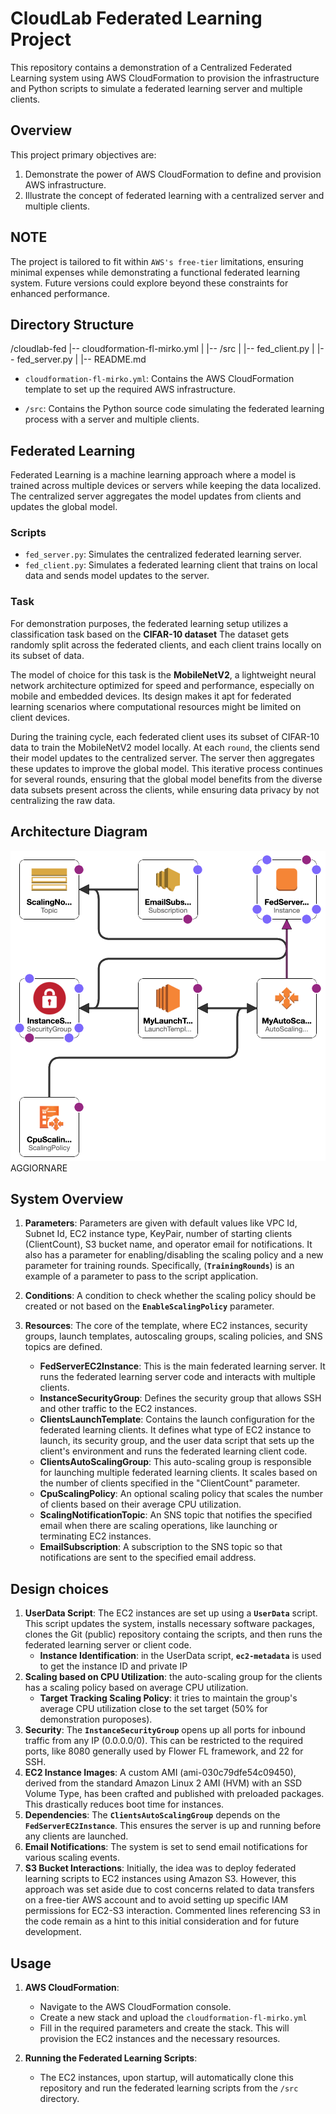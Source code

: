 # CloudLab Federated Learning Project

This repository contains a demonstration of a Centralized Federated Learning system using AWS CloudFormation to provision the infrastructure and Python scripts to simulate a federated learning server and multiple clients.

## Overview

This project primary objectives are:

1. Demonstrate the power of AWS CloudFormation to define and provision AWS infrastructure.
2. Illustrate the concept of federated learning with a centralized server and multiple clients.

## NOTE

The project is tailored to fit within `AWS's free-tier` limitations, ensuring minimal expenses while demonstrating a functional federated learning system. Future versions could explore beyond these constraints for enhanced performance.

## Directory Structure

/cloudlab-fed
|-- cloudformation-fl-mirko.yml
|
|-- /src
|   |-- fed_client.py
|   |-- fed_server.py
|
|-- README.md

- `cloudformation-fl-mirko.yml`: Contains the AWS CloudFormation template to set up the required AWS infrastructure.
  
- `/src`: Contains the Python source code simulating the federated learning process with a server and multiple clients.

## Federated Learning

Federated Learning is a machine learning approach where a model is trained across multiple devices or servers while keeping the data localized. The centralized server aggregates the model updates from clients and updates the global model.

### Scripts

- `fed_server.py`: Simulates the centralized federated learning server.
- `fed_client.py`: Simulates a federated learning client that trains on local data and sends model updates to the server.

### Task

For demonstration purposes, the federated learning setup utilizes a classification task based on the **CIFAR-10 dataset** The dataset gets randomly split across the federated clients, and each client trains locally on its subset of data.

The model of choice for this task is the **MobileNetV2**, a lightweight neural network architecture optimized for speed and performance, especially on mobile and embedded devices. Its design makes it apt for federated learning scenarios where computational resources might be limited on client devices.

During the training cycle, each federated client uses its subset of CIFAR-10 data to train the MobileNetV2 model locally. At each `round`, the clients send their model updates to the centralized server. The server then aggregates these updates to improve the global model. This iterative process continues for several rounds, ensuring that the global model benefits from the diverse data subsets present across the clients, while ensuring data privacy by not centralizing the raw data.


## Architecture Diagram

![AWS Architecture Diagram](./template-aws-designer.png) AGGIORNARE


## System Overview

1. **Parameters**: Parameters are given with default values like VPC Id, Subnet Id, EC2 instance type, KeyPair, number of starting clients (ClientCount), S3 bucket name, and operator email for notifications. It also has a parameter for enabling/disabling the scaling policy and a new parameter for training rounds. Specifically, (**`TrainingRounds`**) is an example of a parameter to pass to the script application.

2. **Conditions**: A condition to check whether the scaling policy should be created or not based on the **`EnableScalingPolicy`** parameter.
3. **Resources**: The core of the template, where EC2 instances, security groups, launch templates, autoscaling groups, scaling policies, and SNS topics are defined.
    - **FedServerEC2Instance**: This is the main federated learning server. It runs the federated learning server code and interacts with multiple clients.
    - **InstanceSecurityGroup**: Defines the security group that allows SSH and other traffic to the EC2 instances.
    - **ClientsLaunchTemplate**: Contains the launch configuration for the federated learning clients. It defines what type of EC2 instance to launch, its security group, and the user data script that sets up the client's environment and runs the federated learning client code.
    - **ClientsAutoScalingGroup**: This auto-scaling group is responsible for launching multiple federated learning clients. It scales based on the number of clients specified in the "ClientCount" parameter.
    - **CpuScalingPolicy**: An optional scaling policy that scales the number of clients based on their average CPU utilization.
    - **ScalingNotificationTopic**: An SNS topic that notifies the specified email when there are scaling operations, like launching or terminating EC2 instances.
    - **EmailSubscription**: A subscription to the SNS topic so that notifications are sent to the specified email address.

## Design choices

1. **UserData Script**: The EC2 instances are set up using a **`UserData`** script. This script updates the system, installs necessary software packages, clones the Git (public) repository containg the scripts, and then runs the federated learning server or client code.
    - **Instance Identification**: in the UserData script, **`ec2-metadata`** is used to get the instance ID and private IP
2. **Scaling based on CPU Utilization**: the auto-scaling group for the clients has a scaling policy based on average CPU utilization. 
    - **Target Tracking Scaling Policy**: it tries to maintain the group's average CPU utilization close to the set target (50% for demonstration puroposes).
3. **Security**: The **`InstanceSecurityGroup`** opens up all ports for inbound traffic from any IP (0.0.0.0/0). This can be restricted to the required ports, like 8080 generally used by Flower FL framework, and 22 for SSH.
4. **EC2 Instance Images**: A custom AMI (ami-030c79dfe54c09450), derived from the standard Amazon Linux 2 AMI (HVM) with an SSD Volume Type, has been crafted and published with preloaded packages. This drastically reduces boot time for instances.
5. **Dependencies**: The **`ClientsAutoScalingGroup`** depends on the **`FedServerEC2Instance`**. This ensures the server is up and running before any clients are launched.
6. **Email Notifications**: The system is set to send email notifications for various scaling events.
7. **S3 Bucket Interactions**: Initially, the idea was to deploy federated learning scripts to EC2 instances using Amazon S3. However, this approach was set aside due to cost concerns related to data transfers on a free-tier AWS account and to avoid setting up specific IAM permissions for EC2-S3 interaction. Commented lines referencing S3 in the code remain as a hint to this initial consideration and for future development.

## Usage

1. **AWS CloudFormation**:
    - Navigate to the AWS CloudFormation console.
    - Create a new stack and upload the `cloudformation-fl-mirko.yml`
    - Fill in the required parameters and create the stack. This will provision the EC2 instances and the necessary resources.

2. **Running the Federated Learning Scripts**:
    - The EC2 instances, upon startup, will automatically clone this repository and run the federated learning scripts from the `/src` directory.
